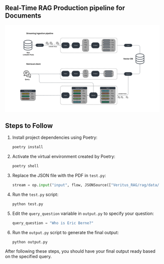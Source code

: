 ## Real-Time RAG Production pipeline for Documents

![Architecture](./media/social_media_retrieval_system_architecture.png)

## Steps to Follow

1. Install project dependencies using Poetry:
    ```bash
    poetry install
    ```

2. Activate the virtual environment created by Poetry:
    ```bash
    poetry shell
    ```

3. Replace the JSON file with the PDF in `test.py`:
    ```python
    stream = op.input("input", flow, JSONSource(["Veritus_RAG/rag/data/JSON/Book_TextHeavy.json"]))
    ```

4. Run the `test.py` script:
    ```bash
    python test.py
    ```

5. Edit the `query_question` variable in `output.py` to specify your question:
    ```python
    query_question = "Who is Eric Berne?"
    ```

6. Run the `output.py` script to generate the final output:
    ```bash
    python output.py
    ```

After following these steps, you should have your final output ready based on the specified query.
